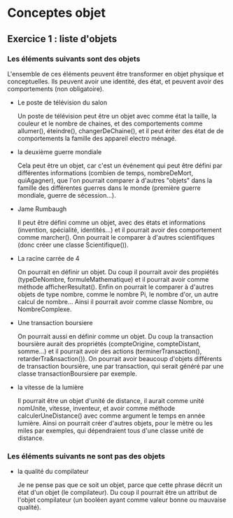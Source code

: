 Conceptes objet
=========================

## Exercice 1 : liste d'objets

### Les éléments suivants sont des objets
L'ensemble de ces éléments peuvent être transformer en objet physique et conceptuelles. Ils peuvent avoir une identité, des état, et peuvent avoir des comportements (non obligatoire).

- Le poste de télévision du salon

    Un poste de télévision peut être un objet avec comme état la taille, la couleur et le nombre de chaines, et des comportements comme allumer(), éteindre(), changerDeChaine(), et il peut ériter des état de de comportements la famille des appareil electro ménagé.

- la deuxième guerre mondiale

    Cela peut être un objet, car c'est un événement qui peut être défini par différentes informations (combien de temps, nombreDeMort, quiAgagner), que l'on pourrait comparer à d'autres "objets" dans la famille des différentes guerres dans le monde (première guerre mondiale, guerre de sécession...).

- Jame Rumbaugh

    Il peut être défini comme un objet, avec des états et informations (invention, spécialité, identités...) et il pourrait avoir des comportement comme marcher(). Onn pourrait le comparer à d'autres scientifiques (donc créer une classe Scientifique()).

- La racine carrée de 4

    On pourrait en définir un objet. Du coup il pourrait avoir des propiétés (typeDeNombre, formuleMathematique) et il pourrait avoir comme méthode afficherResultat(). Enfin on pourrait le comparer à d'autres objets de type nombre, comme le nombre Pi, le nombre d'or, un autre calcul de nombre... Ainsi il pourrait avoir comme classe Nombre, ou NombreComplexe.

- Une transaction boursiere

    On pourrait aussi en définir comme un objet. Du coup la transaction boursière aurait des propriétés (compteOrigine, compteDistant, somme...) et il pourrait avoir des actions (terminerTransaction(), retarderTra&nsaction()). On pourrait avoir beaucoup d'objets différents de transaction boursière, une par transaction, qui serait généré par une classe transactionBoursiere par exemple.

- la vitesse de la lumière

    Il pourrait être un objet d'unité de distance, il aurait comme unité nomUnite, vitesse, inventeur, et avoir comme méthode calculerUneDistance() avec comme argument le temps en année lumière. Ainsi on pourrait créer d'autres objets, pour le mètre ou les miles par exemples, qui dépendraient tous d'une classe unité de distance.


### Les éléments suivants ne sont pas des objets
- la qualité du compilateur

    Je ne pense pas que ce soit un objet, parce que cette phrase décrit un état d'un objet (le compilateur). Du coup il pourrait être un attribut de l'objet compilateur (un booléen ayant comme valeur bonne ou mauvaise qualité).
